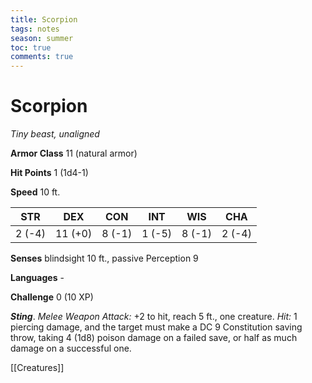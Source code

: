 ---title: Scorpiontags: notesseason: summertoc: truecomments: true---
# Scorpion

*Tiny beast, unaligned*

**Armor Class** 11 (natural armor)

**Hit Points** 1 (1d4-1)

**Speed** 10 ft.

| STR    | DEX     | CON    | INT    | WIS    | CHA    |
|--------|---------|--------|--------|--------|--------|
| 2 (-4) | 11 (+0) | 8 (-1) | 1 (-5) | 8 (-1) | 2 (-4) |

**Senses** blindsight 10 ft., passive Perception 9

**Languages** -

**Challenge** 0 (10 XP)


***Sting***. *Melee Weapon Attack:* +2 to hit, reach 5 ft., one creature. *Hit:* 1 piercing damage, and the target must make a DC 9 Constitution saving throw, taking 4 (1d8) poison damage on a failed save, or half as much damage on a successful one.


[[Creatures]]
